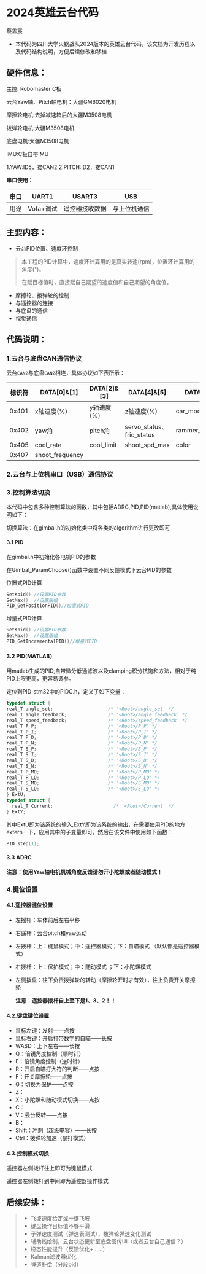 # 2024英雄云台代码

蔡孟宸

* 本代码为四川大学火锅战队2024版本的英雄云台代码，该文档为开发历程以及代码结构说明，方便后续修改和移植

## 硬件信息：

主控: Robomaster C板

云台Yaw轴、Pitch轴电机：大疆GM6020电机

摩擦轮电机:去掉减速箱后的大疆M3508电机

拨弹轮电机:大疆M3508电机

底盘电机:大疆M3508电机

IMU:C板自带IMU

1.YAW:ID5，接CAN2  2.PITCH:ID2，接CAN1

**串口使用：**

| 串口 | UART1    | USART3  | USB    |
|----|----------|---------|--------|
|用途  | Vofa+调试 | 遥控器接收数据 | 与上位机通信 |

## 主要内容：

- 云台PID位置、速度环控制

> 本工程的PID计算中，速度环计算用的是真实转速(rpm)，位置环计算用的角度(°)。
>
> 在赋目标值时，直接赋自己期望的速度值和自己期望的角度值。

- 摩擦轮、拨弹轮的控制
- 与遥控器的连接
- 与底盘的通信
- 视觉通信

## 代码说明：

### 1.云台与底盘CAN通信协议

云台`CAN2`与底盘`CAN2`相连，具体协议如下表所示：

| 标识符   | DATA[0]&[1] | DATA[2]&[3] | DATA[4]&[5] | DATA[6] | DATA[7] |
|-------|-------------|-------------|-------------|-------------|---------|
| 0x401 | x轴速度(%)     | y轴速度(%)     | z轴速度(%)     | car_mode | is_aimbot |
| 0x402 | yaw角        | pitch角      | servo_status、fric_status | rammer_status | redraw_status |
| 0x405 | cool_rate       | cool_limit  | shoot_spd_max  |  color |     smallOrBig  |
| 0x407 | shoot_frequency |             |             |             |         |

### 2.云台与上位机串口（USB）通信协议



### 3.控制算法切换

本代码中包含多种控制算法的函数，其中包括ADRC,PID,PID(matlab),具体使用说明如下：

切换算法：在gimbal.h的初始化类中将各类的algorithm进行更改即可

#### 3.1 PID

在gimbal.h中初始化各电机PID的参数

在Gimbal_ParamChoose()函数中设置不同反馈模式下云台PID的参数

位置式PID计算

```c++
SetKpid() //设置PID参数
SetMax()  //设置限幅
PID_GetPositionPID()//位置式PID
```

增量式PID计算

```c++
SetKpid() //设置PID参数
SetMax()  //设置限幅
PID_GetIncrementalPID()//增量式PID
```

#### 3.2 PID(MATLAB）

用matlab生成的PID,自带微分低通滤波以及clamping积分抗饱和方法，相对于纯PID上限更高，更容易调参。

定位到PID_stm32中的PIDC.h，定义了如下变量：

```c
typedef struct {
real_T angle_set;                    /* '<Root>/angle_set' */
real_T angle_feedback;               /* '<Root>/angle_feedback' */
real_T speed_feedback;               /* '<Root>/speed_feedback' */
real_T P_P;                          /* '<Root>/P_P' */
real_T P_I;                          /* '<Root>/P_I' */
real_T P_D;                          /* '<Root>/P_D' */
real_T P_N;                          /* '<Root>/P_N' */
real_T S_P;                          /* '<Root>/S_P' */
real_T S_I;                          /* '<Root>/S_I' */
real_T S_D;                          /* '<Root>/S_D' */
real_T S_N;                          /* '<Root>/S_N' */
real_T P_MO;                         /* '<Root>/P_MO' */
real_T P_LO;                         /* '<Root>/P_LO' */
real_T S_MO;                         /* '<Root>/S_MO' */
real_T S_LO;                         /* '<Root>/S_LO' */
} ExtU;
typedef struct {
  real_T Current;                      /* '<Root>/Current' */
} ExtY;
```

其中ExtU即为该系统的输入,ExtY即为该系统的输出，在需要使用PID的地方extern一下，应用其中的子变量即可。然后在该文件中使用如下函数：

```c
PID_step(1);
```

#### 3.3 ADRC





**注意：使用Yaw轴电机机械角度反馈请勿开小陀螺或者随动模式！**

### 4.键位设置

#### 4.1.遥控器键位设置

- 左摇杆：车体前后左右平移

- 右遥杆：云台pitch和yaw运动

- 左拨杆：上：键鼠模式；中：遥控器模式；下：自瞄模式 （默认都是遥控器模式）

- 右拨杆：上：保护模式；中：随动模式    ；下：小陀螺模式

- 左侧拨盘：往下负责拨弹轮的转动（摩擦轮开时才有效），往上负责开关摩擦轮

  **注意：遥控器拨杆自上至下是1、3、2！！**

#### 4.2.键盘键位设置

* 鼠标左键：发射——点按
* 鼠标右键：开启打带数字的自瞄——长按
* WASD：上下左右——长按
* Q：倍镜角度控制（顺时针）
* E：倍镜角度控制（逆时针）
* R：开启自瞄打大符的判断——点按
* F：开关摩擦轮——点按
* G：切换为保护——点按
* Z：
* X：小陀螺和随动模式切换——点按
* C：
* V：云台反转——点按
* B：
* Shift：冲刺（超级电容）——长按
* Ctrl：拨弹轮加速（暴打模式）



#### 4.3.控制模式切换

遥控器左侧拨杆往上即可为键鼠模式

遥控器左侧拨杆到中间即为遥控器操作模式

## 后续安排：

> - 飞坡速度给定或一键飞坡
> - 键盘操作目标值不够平滑
> - 子弹速度测试（弹速表测试），拨弹轮弹速变化测试
> - 辅助线绘制，云台状态更新至底盘图传UI（或者云台自己通信？）
> - 稳态性能提升（反馈优化+……）
> - Kalman滤波器优化
> - 弹道补偿（分段pid）
>

